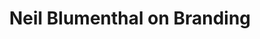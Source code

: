 ---
title: "Neil Blumenthal on Branding"
institution: LinkedIn
image: "/images/education/linkedin.png"
dateCompleted: "2016-09-01"
---